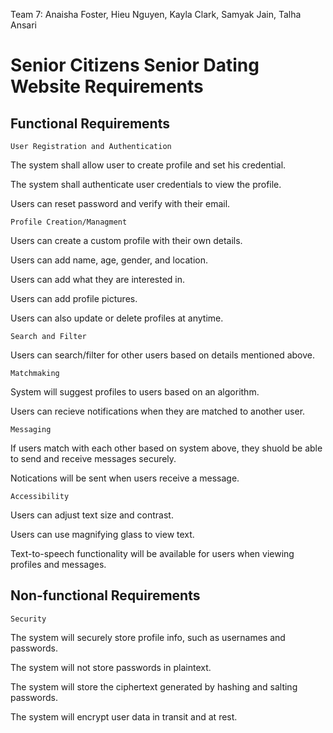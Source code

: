 Team 7: Anaisha Foster, Hieu Nguyen, Kayla Clark, Samyak Jain, Talha Ansari
# Senior Citizens Senior Dating Website Requirements

## Functional Requirements

	User Registration and Authentication

The system shall allow user to create profile and set his credential. 

The system shall authenticate user credentials to view the profile.

Users can reset password and verify with their email.

	Profile Creation/Managment

Users can create a custom profile with their own details.

Users can add name, age, gender, and location.

Users can add what they are interested in.

Users can add profile pictures.

Users can also update or delete profiles at anytime.


	Search and Filter 

Users can search/filter for other users based on details mentioned above.

	Matchmaking

System will suggest profiles to users based on an algorithm.

Users can recieve notifications when they are matched to another user.

	Messaging 

If users match with each other based on system above, they shuold be able to send and receive messages securely.

Notications will be sent when users receive a message.

	Accessibility

Users can adjust text size and contrast.

Users can use magnifying glass to view text.

Text-to-speech functionality will be available for users when viewing profiles and messages.


## Non-functional Requirements

	Security

 The system will securely store profile info, such as usernames and passwords.
 
 The system will not store passwords in plaintext.
 
 The system will store the ciphertext generated by hashing and salting passwords.

 The system will encrypt user data in transit and at rest.
